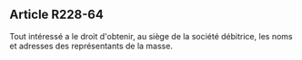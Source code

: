 Article R228-64
----
Tout intéressé a le droit d'obtenir, au siège de la société débitrice, les noms
et adresses des représentants de la masse.
